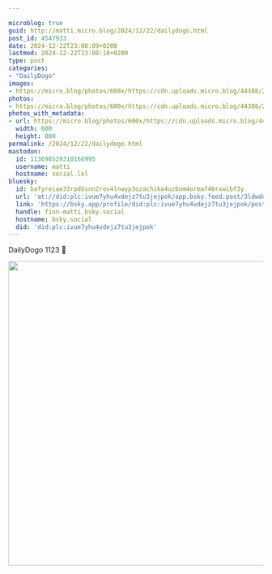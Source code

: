 ```yaml
---

microblog: true
guid: http://matti.micro.blog/2024/12/22/dailydogo.html
post_id: 4547933
date: 2024-12-22T23:08:09+0200
lastmod: 2024-12-22T23:08:10+0200
type: post
categories:
- "DailyDogo"
images:
- https://micro.blog/photos/600x/https://cdn.uploads.micro.blog/44388/2024/77c85d7a9ae844a28b99522610eef04a.jpg
photos:
- https://micro.blog/photos/600x/https://cdn.uploads.micro.blog/44388/2024/77c85d7a9ae844a28b99522610eef04a.jpg
photos_with_metadata:
- url: https://micro.blog/photos/600x/https://cdn.uploads.micro.blog/44388/2024/77c85d7a9ae844a28b99522610eef04a.jpg
  width: 600
  height: 800
permalink: /2024/12/22/dailydogo.html
mastodon:
  id: 113698529310166995
  username: matti
  hostname: social.lol
bluesky:
  id: bafyreiae33rpdbsnn2rov4lnwyp3ozachiko4uz6om4orma746rxwibf3y
  url: 'at://did:plc:ivue7yhu4vdejz7tu3jejpok/app.bsky.feed.post/3ldwdd54fbs2d'
  link: 'https://bsky.app/profile/did:plc:ivue7yhu4vdejz7tu3jejpok/post/3ldwdd54fbs2d'
  handle: finn-matti.bsky.social
  hostname: bsky.social
  did: 'did:plc:ivue7yhu4vdejz7tu3jejpok'
---
```

DailyDogo 1123 🐶

<img src="https://micro.blog/photos/600x/https://blog.martin-haehnel.de/uploads/2024/77c85d7a9ae844a28b99522610eef04a.jpg" width="600" alt="" />
